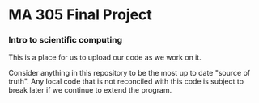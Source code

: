 # MA 305 Final Project
### Intro to scientific computing

This is a place for us to upload our code as we work on it.

Consider anything in this repository to be the most up to date "source of truth". Any local code that is not reconciled with this code is subject to break later if we continue to extend the program.

